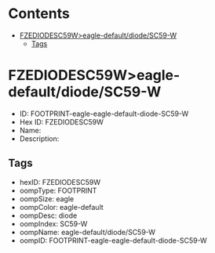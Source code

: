 



Contents
========

* [FZEDIODESC59W>eagle-default/diode/SC59-W](#fzediodesc59weagle-defaultdiodesc59-w)
	* [Tags](#tags)

# FZEDIODESC59W>eagle-default/diode/SC59-W

- ID: FOOTPRINT-eagle-eagle-default-diode-SC59-W
- Hex ID: FZEDIODESC59W
- Name: 
- Description: 

## Tags

- hexID: FZEDIODESC59W
- oompType: FOOTPRINT
- oompSize: eagle
- oompColor: eagle-default
- oompDesc: diode
- oompIndex: SC59-W
- oompName: eagle-default/diode/SC59-W
- oompID: FOOTPRINT-eagle-eagle-default-diode-SC59-W
